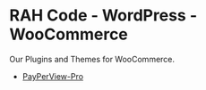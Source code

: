 # RAH Code - WordPress - WooCommerce

Our Plugins and Themes for WooCommerce.

- [PayPerView-Pro](./PayPerView-Pro)
